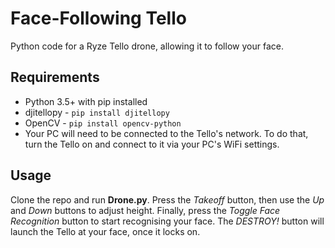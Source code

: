 # Face-Following Tello
Python code for a Ryze Tello drone, allowing it to follow your face.

## Requirements
- Python 3.5+ with pip installed
- djitellopy - ```pip install djitellopy```
- OpenCV - ```pip install opencv-python```
- Your PC will need to be connected to the Tello's network. To do that, turn the Tello on and connect to it via your PC's WiFi settings.

## Usage
Clone the repo and run **Drone.py**.
Press the *Takeoff* button, then use the *Up* and *Down* buttons to adjust height. Finally, press the *Toggle Face Recognition* button to start recognising your face.
The *DESTROY!* button will launch the Tello at your face, once it locks on.
